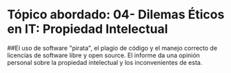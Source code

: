 # Tópico abordado: 04- Dilemas Éticos en IT: Propiedad Intelectual
##El uso de software "pirata", el plagio de código y el manejo correcto de licencias de software libre y open source.
El informe da una opinión personal sobre la propiedad intelectual y los inconvenientes de esta.

